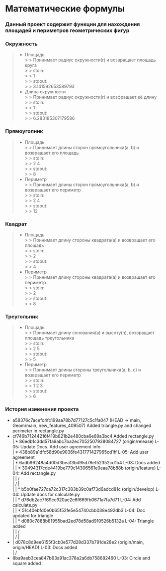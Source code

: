 # Математические формулы
### Данный проект содержит функции для нахождения площадей и периметров геометрических фигур

### Окружность  
>	* Площадь  
	> > Принимает радиус окружности(r) и возвращает площадь круга  
	> > 	stdin:  
	> > 		1  
	> > 	stdout:  
	> > 		3.141592653589793  
>	* Длина окружности  
	> > Принимает радиус окружности(r) и возфращает её длину  
	> > 	stdin:   
	> > 		1  
	> > 	stdout:  
	> > 		6.283185307179586  
### Прямоуголник    
> 	* Площадь    
	> > Принимает длины сторон прямоугольника(a, b) и возвращает его площадь  
	> > 	stdin:   
	> > 		2 4  
	> > 	stdout:   
	> > 		8  
>	* Периметр  
	> > Принимает длины сторон прямоугольника(a, b) и возвращает его периметр  
	> > 	stdin:  
	> > 		2 4  
	> > 	stdout:  
	> > 		12  
### Квадрат    
>	* Площадь  
	> > Принимает длину стороны квадрата(a) и возвращает его площадь  
	> > 	stdin:  
	> > 		2  
	> > 	stdout:  
	> > 		4  
>	* Периметр  
	> > Принимает длину стороны квадрата(a) и возвращает его периметр  
	> > 	stdin:  
	> > 		2  
	> > 	stdout:  
	> > 		8  
### Треугольник  
>	* Площадь  
	> > Принимает длину сонования(a) и высоту(h), возвращает площадь треугольника  
	> > 	stdin:  
	> > 		2 5  
	> > 	stdout:  
	> > 		5  
>	* Периметр  
	> > Принимает длины стороны треугольника(a, b, c) и возвращает его периметр  
	> > 	stdin:  
	> > 		1 2 3  
	> > 	stdout:  
	> >		6  
 
### История изменения проекта
* a58376c7acefc4fc199aa78b7d77127c5c1fa047 (HEAD -> main, Geom/main, new_features_409507) Added triangle.py and changed perimeter in rectangle.py  
* cf749b71244216f419b821b2e480cba6e89a3bc4 Added rectangle.py  
|  * 86edb1c3dd57fa9abc7ba2ec7052507938084727 (origin/release) L-05: Update Docs. Add user agreement info  
|  * 438b89a1dfc58d90e9036fe431771427965cd1ff L-05: Add user agreement  
|  * 6adb96248a4d00d3bea13bd95d78ef52352cd1b4 L-03: Docs added  
|  | * 30494317cde4419be779c14306561e0eaa78b88b (origin/feature) L-04: Add rectangle.py  
|  | /  
| / |  
|  |  * b5b0fae727ca72c317c383b39c0af73d6adcd81c (origin/develop) L-04: Update docs for calculate.py  
|  |  * d76db2ac7f69cc920ae2e6f669fb0671a7fa7d71 L-04: Add calculate.py  
|  |  * 51c40ebfd0e0b65f52fe5e54740cbb038e492db3 L-04: Doc updated for triangle  
|  |  * d080c7888b81955bad2ed78d58ad910526b5132a L-04: Triangle added  
|  | /  
| / |  
*  |  d078c8d9ee6155f3cb0e577d28d337b791de28e2 (origin/main, origin/HEAD) L-03: Docs added  
| /  
* 8ba9aeb3cea847b63a91ac378a2a6db758682460 L-03: Circle and square added  

